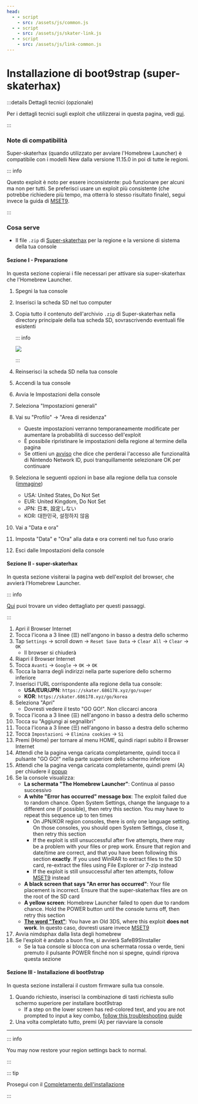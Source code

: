```yaml
---
head:
  - - script
    - src: /assets/js/common.js
  - - script
    - src: /assets/js/skater-link.js
  - - script
    - src: /assets/js/link-common.js
---
```


# Installazione di boot9strap (super-skaterhax)

:::details Dettagli tecnici (opzionale)

Per i dettagli tecnici sugli exploit che utilizzerai in questa pagina, vedi [qui](https://github.com/zoogie/super-skaterhax).

:::

### Note di compatibilità

Super-skaterhax (quando utilizzato per avviare l'Homebrew Launcher) è compatibile con i modelli New dalla versione 11.15.0 in poi di tutte le regioni.

::: info

Questo exploit è noto per essere inconsistente: può funzionare per alcuni ma non per tutti. Se preferisci usare un exploit più consistente (che potrebbe richiedere più tempo, ma otterrà lo stesso risultato finale), segui invece la guida di [MSET9](installing-boot9strap-\(mset9\)).

:::

### Cosa serve

- Il file `.zip` di [Super-skaterhax](https://skater.nintendohomebrew.com) per la regione e la versione di sistema della tua console

#### Sezione I - Preparazione

In questa sezione copierai i file necessari per attivare sia super-skaterhax che l'Homebrew Launcher.

1. Spegni la tua console

2. Inserisci la scheda SD nel tuo computer

3. Copia tutto il contenuto dell'archivio `.zip` di Super-skaterhax nella directory principale della tua scheda SD, sovrascrivendo eventuali file esistenti

    ::: info

    ![](/images/screenshots/skaterhax/skater-root-layout.png)

    :::

4. Reinserisci la scheda SD nella tua console

5. Accendi la tua console

6. Avvia le Impostazioni della console

7. Seleziona "Impostazioni generali"

8. Vai su "Profilo" -> "Area di residenza"
    - Queste impostazioni verranno temporaneamente modificate per aumentare la probabilità di successo dell'exploit
    - È possibile ripristinare le impostazioni della regione al termine della pagina
    - Se ottieni un [avviso](/images/screenshots/skaterhax/country-change-notice.png) che dice che perderai l'accesso alle funzionalità di Nintendo Network ID, puoi tranquillamente selezionare OK per continuare

9. Seleziona le seguenti opzioni in base alla regione della tua console ([immagine](/images/screenshots/skaterhax/skater-lang.png))
    - USA: United States, Do Not Set
    - EUR: United Kingdom, Do Not Set
    - JPN: 日本, 設定しない
    - KOR: 대한민국, 설정하지 않음

10. Vai a "Data e ora"

11. Imposta "Data" e "Ora" alla data e ora correnti nel tuo fuso orario

12. Esci dalle Impostazioni della console

#### Sezione II - super-skaterhax

In questa sezione visiterai la pagina web dell'exploit del browser, che avvierà l'Homebrew Launcher.

::: info

[Qui](https://www.youtube.com/watch?v=DEcZB72vJts) puoi trovare un video dettagliato per questi passaggi.

:::

1. Apri il Browser Internet
2. Tocca l'icona a 3 linee (☰) nell'angono in basso a destra dello schermo
3. Tap `Settings` -> scroll down -> `Reset Save Data` -> `Clear All` -> `Clear` -> `OK`
    - Il browser si chiuderà
4. Riapri il Browser Internet
5. Tocca `Avanti` -> `Google` -> `OK` -> `OK`
6. Tocca la barra degli indirizzi nella parte superiore dello schermo inferiore
7. Inserisci l'URL corrispondente alla regione della tua console:
    - **USA/EUR/JPN**: `https://skater.686178.xyz/go/super`
    - **KOR**: `https://skater.686178.xyz/go/korea`
8. Seleziona "Apri"
    - Dovresti vedere il testo "GO GO!". Non cliccarci ancora
9. Tocca l'icona a 3 linee (☰) nell'angono in basso a destra dello schermo
10. Tocca su "Aggiungi ai segnalibri"
11. Tocca l'icona a 3 linee (☰) nell'angono in basso a destra dello schermo
12. Tocca `Impostazioni` -> `Elimina cookies` -> `Sì`
13. Premi (Home) per tornare al menu HOME, quindi riapri subito il Browser Internet
14. Attendi che la pagina venga caricata completamente, quindi tocca il pulsante "GO GO!" nella parte superiore dello schermo inferiore
15. Attendi che la pagina venga caricata completamente, quindi premi (A) per chiudere il [popup](/images/screenshots/skaterhax/skater-popup.png)
16. Se la console visualizza:
    - **La schermata "The Homebrew Launcher"**: Continua al passo successivo
    - **A white "Error has occurred" message box**: The exploit failed due to random chance. Open System Settings, change the language to a different one (if possible), then retry this section. You may have to repeat this sequence up to ten times
        - On JPN/KOR region consoles, there is only one language setting. On those consoles, you should open System Settings, close it, then retry this section
        - If the exploit is still unsuccessful after five attempts, there may be a problem with your files or prep work. Ensure that region and date/time are correct, and that you have been following this section **exactly**. If you used WinRAR to extract files to the SD card, re-extract the files using File Explorer or 7-zip instead
        - If the exploit is still unsuccessful after ten attempts, follow [MSET9](installing-boot9strap-\(mset9\)) instead
    - **A black screen that says "An error has occurred"**: Your file placement is incorrect. Ensure that the super-skaterhax files are on the root of the SD card
    - **A yellow screen**: Homebrew Launcher failed to open due to random chance. Hold the POWER button until the console turns off, then retry this section
    - **[The word "Text"](/images/screenshots/skaterhax/skater-old3ds.png)**: You have an Old 3DS, where this exploit **does not work**. In questo caso, dovresti usare invece [MSET9](installing-boot9strap-\(mset9\))
17. Avvia nimdsphax dalla lista degli homebrew
18. Se l'exploit è andato a buon fine, si avvierà SafeB9SInstaller
    - Se la tua console si blocca con una schermata rossa o verde, tieni premuto il pulsante POWER finché non si spegne, quindi riprova questa sezione

#### Sezione III - Installazione di boot9strap

In questa sezione installerai il custom firmware sulla tua console.

1. Quando richiesto, inserisci la combinazione di tasti richiesta sullo schermo superiore per installare boot9strap
    - If a step on the lower screen has red-colored text, and you are not prompted to input a key combo, [follow this troubleshooting guide](troubleshooting-super-skaterhax)
2. Una volta completato tutto, premi (A) per riavviare la console

<!--@include: ./_include/configure-luma3ds.md -->

<!--@include: ./_include/luma3ds-installed-note.md -->

___

::: info

You may now restore your region settings back to normal.

:::

::: tip

Prosegui con il [Completamento dell'installazione](finalizing-setup)

:::
